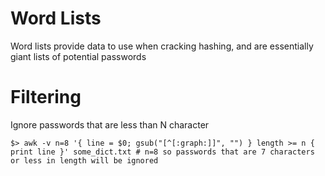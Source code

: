 # Word Lists

Word lists provide data to use when cracking hashing, and are essentially giant lists of potential passwords


# Filtering

Ignore passwords that are less than N character

```shell
$> awk -v n=8 '{ line = $0; gsub("[^[:graph:]]", "") } length >= n { print line }' some_dict.txt # n=8 so passwords that are 7 characters or less in length will be ignored
```